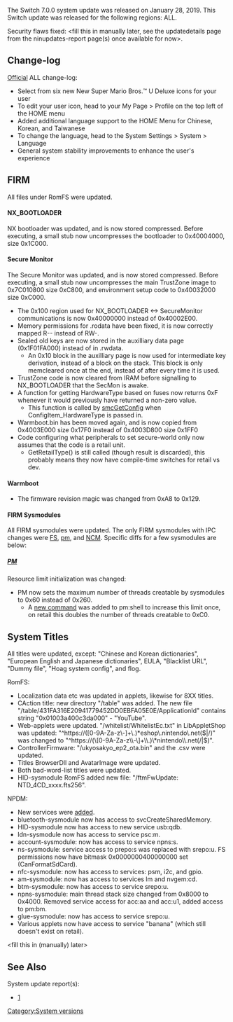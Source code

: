 The Switch 7.0.0 system update was released on January 28, 2019. This
Switch update was released for the following regions: ALL.

Security flaws fixed: \<fill this in manually later, see the
updatedetails page from the ninupdates-report page(s) once available for
now\>.

## Change-log

[Official](https://en-americas-support.nintendo.com/app/answers/detail/a_id/22525/p/897)
ALL change-log:

  - Select from six new New Super Mario Bros.™ U Deluxe icons for your
    user
  - To edit your user icon, head to your My Page \> Profile on the top
    left of the HOME menu
  - Added additional language support to the HOME Menu for Chinese,
    Korean, and Taiwanese
  - To change the language, head to the System Settings \> System \>
    Language
  - General system stability improvements to enhance the user's
    experience

## FIRM

All files under RomFS were updated.

#### NX\_BOOTLOADER

NX bootloader was updated, and is now stored compressed. Before
executing, a small stub now uncompresses the bootloader to 0x40004000,
size 0x1C000.

#### Secure Monitor

The Secure Monitor was updated, and is now stored compressed. Before
executing, a small stub now uncompresses the main TrustZone image to
0x7C010800 size 0xC800, and environment setup code to 0x40032000 size
0xC000.

  - The 0x100 region used for NX\_BOOTLOADER \<-\> SecureMonitor
    communications is now 0x40000000 instead of 0x40002E00.
  - Memory permissions for .rodata have been fixed, it is now correctly
    mapped R-- instead of RW-.
  - Sealed old keys are now stored in the auxilliary data page
    (0x1F01FA000) instead of in .rwdata.
      - An 0x10 block in the auxilliary page is now used for
        intermediate key derivation, instead of a block on the stack.
        This block is only memcleared once at the end, instead of after
        every time it is used.
  - TrustZone code is now cleared from IRAM before signalling to
    NX\_BOOTLOADER that the SecMon is awake.
  - A function for getting HardwareType based on fuses now returns 0xF
    whenever it would previously have returned a non-zero value.
      - This function is called by [smcGetConfig](SMC.md "wikilink")
        when ConfigItem\_HardwareType is passed in.
  - Warmboot.bin has been moved again, and is now copied from 0x4003E000
    size 0x17F0 instead of 0x4003D800 size 0x1FF0
  - Code configuring what peripherals to set secure-world only now
    assumes that the code is a retail unit.
      - GetRetailType() is still called (though result is discarded),
        this probably means they now have compile-time switches for
        retail vs dev.

#### Warmboot

  - The firmware revision magic was changed from 0xA8 to 0x129.

#### FIRM Sysmodules

All FIRM sysmodules were updated. The only FIRM sysmodules with IPC
changes were [FS](Filesystem%20services.md "wikilink"),
[pm](Process%20Manager%20services.md "wikilink"), and
[NCM](NCM%20services.md "wikilink"). Specific diffs for a few sysmodules
are below:

##### [PM](Process%20Manager%20services.md "wikilink")

Resource limit initialization was changed:

  - PM now sets the maximum number of threads creatable by sysmodules to
    0x60 instead of 0x260.
      - A [new
        command](Process%20Manager%20services#EnableAdditionalSystemThreads.md##EnableAdditionalSystemThreads "wikilink")
        was added to pm:shell to increase this limit once, on retail
        this doubles the number of threads creatable to 0xC0.

## System Titles

All titles were updated, except: "Chinese and Korean dictionaries",
"European English and Japanese dictionaries", EULA, "Blacklist URL",
"Dummy file", "Hoag system config", and flog.

RomFS:

  - Localization data etc was updated in applets, likewise for 8XX
    titles.
  - CAction title: new directory "/table" was added. The new file
    "/table/431FA316E20941779452DD0EBFA05E0E/ApplicationId" contains
    string "0x01003a400c3da000" - "YouTube".
  - Web-applets were updated. "/whitelist/WhitelistEc.txt" in
    LibAppletShop was updated:
    "^https://(\[0-9A-Za-z\\-\]+\\.)\*eshop\\.nintendo\\.net($|/)" was
    changed to "^https://(\[0-9A-Za-z\\-\]+\\.)\*nintendo\\.net(/|$)".
  - ControllerFirmware: "/ukyosakyo\_ep2\_ota.bin" and the .csv were
    updated.
  - Titles BrowserDll and AvatarImage were updated.
  - Both bad-word-list titles were updated.
  - HID-sysmodule RomFS added new file: "/ftmFwUpdate:
    NTD\_4CD\_xxxx.fts256".

NPDM:

  - New services were [added](Services%20API.md "wikilink").
  - bluetooth-sysmodule now has access to svcCreateSharedMemory.
  - HID-sysmodule now has access to new service usb:qdb.
  - ldn-sysmodule now has access to service psc:m.
  - account-sysmodule: now has access to service npns:s.
  - ns-sysmodule: service access to prepo:s was replaced with srepo:u.
    FS permissions now have bitmask 0x0000000400000000 set
    (CanFormatSdCard).
  - nfc-sysmodule: now has access to services: psm, i2c, and gpio.
  - am-sysmodule: now has access to services lm and nvgem:cd.
  - btm-sysmodule: now has access to service srepo:u.
  - npns-sysmodule: main thread stack size changed from 0x8000 to
    0x4000. Removed service access for acc:aa and acc:u1, added access
    to pm:bm.
  - glue-sysmodule: now has access to service srepo:u.
  - Various applets now have access to service "banana" (which still
    doesn't exist on retail).

\<fill this in (manually) later\>

## See Also

System update
    report(s):

  - [1](https://yls8.mtheall.com/ninupdates/reports.php?date=01-28-19_07-05-12&sys=hac)

[Category:System versions](Category:System_versions "wikilink")
